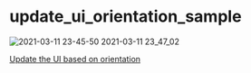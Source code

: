 # update_ui_orientation_sample

![2021-03-11 23-45-50 2021-03-11 23_47_02](https://user-images.githubusercontent.com/38596913/110805403-6420bc80-82c4-11eb-9e42-8cdb04bd9be9.gif)


[Update the UI based on orientation](https://flutter.dev/docs/cookbook/design/orientation)
